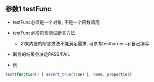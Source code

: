 ## 参数1 testFunc

* testFunc必须是一个对象, 不是一个函数调用

* testFunc必须包含测试断言方法

    * 如果内置的断言方法不能满足需求, 可参考testharness.js自己编写

* 断言的结果会决定PASS/FAIL

* 例:

```javascript
test(function() { assert_true(true) }, name, properties)
```
